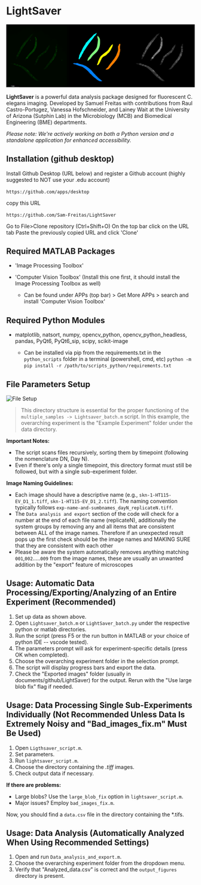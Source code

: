 # LightSaver

![LightSaver](img1.jpg)

**LightSaver** is a powerful data analysis package designed for fluorescent C. elegans imaging. Developed by Samuel Freitas with contributions from Raul Castro-Portugez, Vanessa Hofschneider, and Lainey Wait at the University of Arizona (Sutphin Lab) in the Microbiology (MCB) and Biomedical Engineering (BME) departments.

*Please note: We're actively working on both a Python version and a standalone application for enhanced accessibility.*

## Installation (github desktop)
Install Github Desktop (URL below) and register a Github account (highly suggested to NOT use your .edu account)

```https://github.com/apps/desktop```

copy this URL

```https://github.com/Sam-Freitas/LightSaver```

Go to File>Clone repository (Ctrl+Shift+O)
On the top bar click on the URL tab
Paste the previously copied URL and click 'Clone'

## Required MATLAB Packages
- 'Image Processing Toolbox'
- 'Computer Vision Toolbox' (Install this one first, it should install the Image Processing Toolbox as well)

  - Can be found under APPs (top bar) > Get More APPs > search and install 'Computer Vision Toolbox' 

## Required Python Modules
- matplotlib, natsort, numpy, opencv_python, opencv_python_headless, pandas, PyQt6, PyQt6_sip, scipy, scikit-image

  - Can be installed via pip from the requirements.txt in the ```python_scripts``` folder in a terminal (powershell, cmd, etc) ```python -m pip install -r /path/to/scripts_python/requirements.txt```

## File Parameters Setup

![File Setup](img2.jpg)

> This directory structure is essential for the proper functioning of the `multiple_samples -> Lightsaver_batch.m` script. In this example, the overarching experiment is the "Example Experiment" folder under the data directory.

**Important Notes:**
- The script scans files recursively, sorting them by timepoint (following the nomenclature DN, Day N).
- Even if there's only a single timepoint, this directory format must still be followed, but with a single sub-experiment folder.

**Image Naming Guidelines:**
- Each image should have a descriptive name (e.g., `skn-1-HT115-EV_D1_1.tiff`, `skn-1-HT115-EV_D1_2.tiff`). The naming convention typically follows `exp-name-and-sumbnames_dayN_replicateN.tiff`.
- The `Data analysis and export` section of the code will check for a number at the end of each file name (replicateN), additionally the system groups by removing any and all items that are consistent between ALL of the image names. Therefore if an unexpected result pops up the first check should be the image names and MAKING SURE that they are consistent with each other
- Please be aware the system automatically removes anything matching `001`,`002`.....`009` from the image names, these are usually an unwanted addition by the "export" feature of microscopes

## Usage: Automatic Data Processing/Exporting/Analyzing of an Entire Experiment (Recommended)

1. Set up data as shown above.
2. Open `Lightsaver_batch.m` or `LightSaver_batch.py` under the respective python or matlab directories.
3. Run the script (press F5 or the run button in MATLAB or your choice of python IDE -- vscode tested).
4. The parameters prompt will ask for experiment-specific details (press OK when completed).
5. Choose the overarching experiment folder in the selection prompt.
6. The script will display progress bars and export the data.
7. Check the "Exported images" folder (usually in documents/github/LightSaver) for the output. Rerun with the "Use large blob fix" flag if needed.

## Usage: Data Processing Single Sub-Experiments Individually (Not Recommended Unless Data Is Extremely Noisy and "Bad_images_fix.m" Must Be Used)

1. Open `Ligthsaver_script.m`.
2. Set parameters.
3. Run `lightsaver_script.m`.
4. Choose the directory containing the *.tiff* images.
5. Check output data if necessary.

**If there are problems:**
- Large blobs? Use the `large_blob_fix` option in `lightsaver_script.m`.
- Major issues? Employ `bad_images_fix.m`.

Now, you should find a `data.csv` file in the directory containing the *.tifs.

## Usage: Data Analysis (Automatically Analyzed When Using Recommended Settings)

1. Open and run `Data_analysis_and_export.m`.
2. Choose the overarching experiment folder from the dropdown menu.
3. Verify that "Analyzed_data.csv" is correct and the `output_figures` directory is present.
